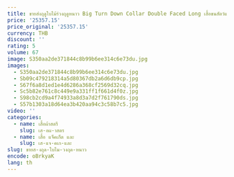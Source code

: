 ```yaml
---
title: ขายส่งฤดูใบไม้ร่วงฤดูหนาว Big Turn Down Collar Double Faced Long เสื้อขนสัตว์แคชเมียร์แท้
price: '25357.15'
price_original: '25357.15'
currency: THB
discount: ''
rating: 5
volume: 67
image: S350aa2de371844c8b99b6ee314c6e73du.jpg
images:
  - S350aa2de371844c8b99b6ee314c6e73du.jpg
  - Sb09c479218314a5d80367db2a6d6db9cp.jpg
  - S67f6a8d1ed1e4d6286a368cf2569d32cq.jpg
  - Sc5b82e761c8c449e9a331ff1f661d4f0z.jpg
  - S98cb2cd9a4f74933a8d3a7d2f761790ds.jpg
  - S57b1303a18d64ea3b420aa94c3c58b7c5.jpg
video: ''
categories:
  - name: เสื้อผ้าสตรี
    slug: เส-อผ-าสตร
  - name: เสื้อ แจ็คเก็ต และ
    slug: เส-แจ-คเก-และ
slug: ขายส-งฤด-ใบไม-วงฤด-หนาว
encode: oBrkyaK
lang: th
---
```

  